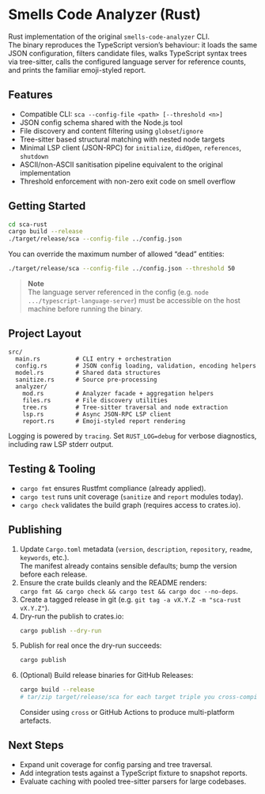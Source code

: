 # Smells Code Analyzer (Rust)

Rust implementation of the original `smells-code-analyzer` CLI.  
The binary reproduces the TypeScript version’s behaviour: it loads the same JSON
configuration, filters candidate files, walks TypeScript syntax trees via
tree-sitter, calls the configured language server for reference counts, and
prints the familiar emoji-styled report.

## Features
- Compatible CLI: `sca --config-file <path> [--threshold <n>]`
- JSON config schema shared with the Node.js tool
- File discovery and content filtering using `globset`/`ignore`
- Tree-sitter based structural matching with nested node targets
- Minimal LSP client (JSON-RPC) for `initialize`, `didOpen`, `references`, `shutdown`
- ASCII/non-ASCII sanitisation pipeline equivalent to the original implementation
- Threshold enforcement with non-zero exit code on smell overflow

## Getting Started
```bash
cd sca-rust
cargo build --release
./target/release/sca --config-file ../config.json
```

You can override the maximum number of allowed “dead” entities:
```bash
./target/release/sca --config-file ../config.json --threshold 50
```

> **Note**  
> The language server referenced in the config (e.g. `node .../typescript-language-server`)
> must be accessible on the host machine before running the binary.

## Project Layout
```
src/
  main.rs          # CLI entry + orchestration
  config.rs        # JSON config loading, validation, encoding helpers
  model.rs         # Shared data structures
  sanitize.rs      # Source pre-processing
  analyzer/
    mod.rs         # Analyzer facade + aggregation helpers
    files.rs       # File discovery utilities
    tree.rs        # Tree-sitter traversal and node extraction
    lsp.rs         # Async JSON-RPC LSP client
    report.rs      # Emoji-styled report rendering
```

Logging is powered by `tracing`. Set `RUST_LOG=debug` for verbose diagnostics,
including raw LSP stderr output.

## Testing & Tooling
- `cargo fmt` ensures Rustfmt compliance (already applied).
- `cargo test` runs unit coverage (`sanitize` and `report` modules today).
- `cargo check` validates the build graph (requires access to crates.io).

## Publishing
1. Update `Cargo.toml` metadata (`version`, `description`, `repository`, `readme`, `keywords`, etc.).  
   The manifest already contains sensible defaults; bump the version before each release.
2. Ensure the crate builds cleanly and the README renders:  
   `cargo fmt && cargo check && cargo test && cargo doc --no-deps`.
3. Create a tagged release in git (e.g. `git tag -a vX.Y.Z -m "sca-rust vX.Y.Z"`).
4. Dry-run the publish to crates.io:
   ```bash
   cargo publish --dry-run
   ```
5. Publish for real once the dry-run succeeds:
   ```bash
   cargo publish
   ```
6. (Optional) Build release binaries for GitHub Releases:
   ```bash
   cargo build --release
   # tar/zip target/release/sca for each target triple you cross-compile
   ```
   Consider using `cross` or GitHub Actions to produce multi-platform artefacts.

## Next Steps
- Expand unit coverage for config parsing and tree traversal.
- Add integration tests against a TypeScript fixture to snapshot reports.
- Evaluate caching with pooled tree-sitter parsers for large codebases.
